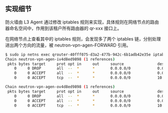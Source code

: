 ## 实现细节

防火墙由 L3 Agent 通过修改 iptables 规则来实现，具体规则在网络节点的路由器命名空间中，作用到该租户所有路由器的 qr-xxx 接口上。

在网络节点上查看其中的 iptables 规则，会发现多了两个 iptables 链，分别处理进出两个方向的流量，被  neutron-vpn-agen-FORWARD  引用。
```sh
$ sudo ip netns exec qrouter-40fff075-d3a2-477b-942c-6b1adb42e35e iptables -nvL
Chain neutron-vpn-agen-iv4d8ed9898 (1 references)
 pkts bytes target     prot opt in     out     source               destination
    0     0 DROP       all  --  *      *       0.0.0.0/0            0.0.0.0/0            state INVALID
    0     0 ACCEPT     all  --  *      *       0.0.0.0/0            0.0.0.0/0            state RELATED,ESTABLISHED
    0     0 ACCEPT     tcp  --  *      *       0.0.0.0/0            10.0.0.0/24          tcp spts:1:65535 dpt:22

Chain neutron-vpn-agen-ov4d8ed9898 (1 references)
 pkts bytes target     prot opt in     out     source               destination
    0     0 DROP       all  --  *      *       0.0.0.0/0            0.0.0.0/0            state INVALID
    0     0 ACCEPT     all  --  *      *       0.0.0.0/0            0.0.0.0/0            state RELATED,ESTABLISHED
    0     0 ACCEPT     tcp  --  *      *       0.0.0.0/0            10.0.0.0/24          tcp spts:1:65535 dpt:22

```
